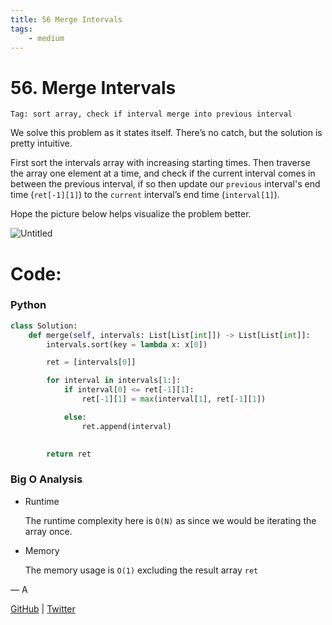 ```yaml
---
title: 56 Merge Intervals
tags:
    - medium
---
```



# 56. Merge Intervals

`Tag: sort array, check if interval merge into previous interval`

We solve this problem as it states itself. There’s no catch, but the solution is pretty intuitive.

First sort the intervals array with increasing starting times. Then traverse the array one element at a time, and check if the current interval comes in between the previous interval, if so then update our `previous`  interval's end time (`ret[-1][1]`) to the `current` interval’s end time (`interval[1]`).

Hope the picture below helps visualize the problem better.

![Untitled](56%20Merge%20Intervals%20fb6e5292326447e4a7c3c43768acfe77/Untitled.png)

# Code:

### Python

```python
class Solution:
    def merge(self, intervals: List[List[int]]) -> List[List[int]]:
        intervals.sort(key = lambda x: x[0])

        ret = [intervals[0]]

        for interval in intervals[1:]:
            if interval[0] <= ret[-1][1]:
                ret[-1][1] = max(interval[1], ret[-1][1])

            else:
                ret.append(interval)
            

        return ret

```

### Big O Analysis

- Runtime
    
    The runtime complexity here is `O(N)` as since we would be iterating the array once.
    
- Memory
    
    The memory usage is `O(1)` excluding the result array `ret`
    

— A

[GitHub](https://github.com/AtharvaKamble) | [Twitter](https://twitter.com/AtharvaKamble07)